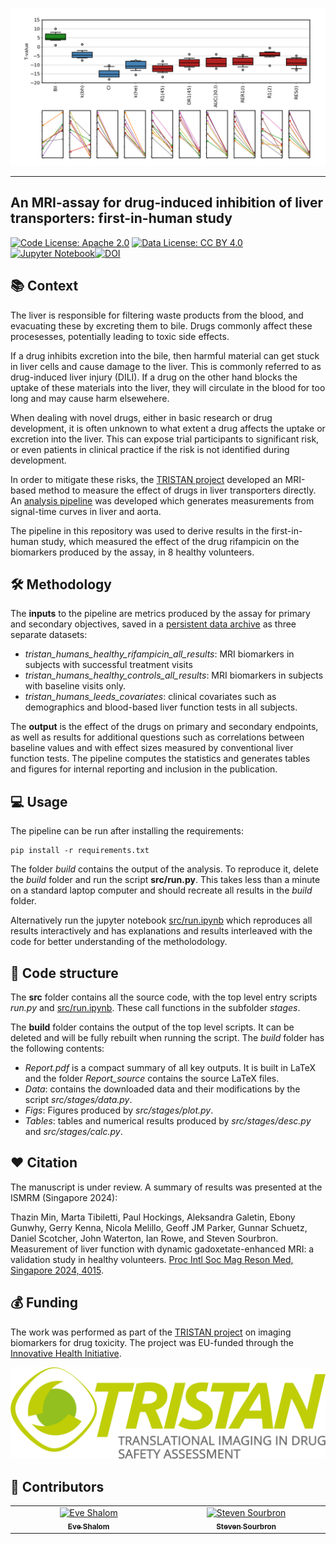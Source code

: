 ![example-result](build/Figs/secondary_outcomes.png)

---

## An MRI-assay for drug-induced inhibition of liver transporters: first-in-human study

[![Code License: Apache 2.0](https://img.shields.io/badge/License-Apache%202.0-blue.svg?style=flat-square&logo=apache&color=blue)](https://www.apache.org/licenses/LICENSE-2.0) [![Data License: CC BY 4.0](https://img.shields.io/badge/Data%20License-CC%20BY%204.0-lightgrey.svg)](https://creativecommons.org/licenses/by/4.0/) [![Jupyter Notebook](https://img.shields.io/badge/Notebook-Jupyter-orange?logo=jupyter)](https://github.com/openmiblab/tristan-human-stage-3-analysis/blob/main/src/run.ipynb)[![DOI](https://zenodo.org/badge/976527970.svg)](https://doi.org/10.5281/zenodo.15530697)


## 📚 Context 

The liver is responsible for filtering waste products from the blood, and evacuating these by excreting them to bile. Drugs commonly affect these procesesses, potentially leading to toxic side effects.

If a drug inhibits excretion into the bile, then harmful material can get stuck in liver cells and cause damage to the liver. This is commonly referred to as drug-induced liver injury (DILI). If a drug on the other hand blocks the uptake of these materials into the liver, they will circulate in the blood for too long and may cause harm elsewehere.

When dealing with novel drugs, either in basic research or drug development, it is often unknown to what extent a drug affects the uptake or excretion into the liver. This can expose trial participants to significant risk, or even patients in clinical practice if the risk is not identified during development.

In order to mitigate these risks, the [TRISTAN project](https://www.imi-tristan.eu/) developed an MRI-based method to measure the effect of drugs in liver transporters directly. An [analysis pipeline](https://zenodo.org/records/15512551) was developed which generates measurements from signal-time curves in liver and aorta. 

The pipeline in this repository was used to derive results in the first-in-human study, which measured the effect of the drug rifampicin on the biomarkers produced by the assay, in 8 healthy volunteers. 

## 🛠️ Methodology 

The **inputs** to the pipeline are metrics produced by the assay for primary and secondary objectives, saved in a [persistent data archive](https://zenodo.org/records/15514373) as three separate datasets:
- *tristan_humans_healthy_rifampicin_all_results*: MRI biomarkers in subjects with successful treatment visits
- *tristan_humans_healthy_controls_all_results*: MRI biomarkers in subjects with baseline visits only.
- *tristan_humans_leeds_covariates*: clinical covariates such as demographics and blood-based liver function tests in all subjects.

The **output** is the effect of the drugs on primary and secondary endpoints, as well as results for additional questions such as correlations between baseline values and with effect sizes measured by conventional liver function tests. The pipeline computes the statistics and generates tables and figures for internal reporting and inclusion in the publication.

## 💻 Usage

The pipeline can be run after installing the requirements:

```console
pip install -r requirements.txt
```

The folder *build* contains the output of the analysis. To reproduce it, delete the *build* folder and run the script **src/run.py**. This takes less than a minute on a standard laptop computer and should recreate all results in the *build* folder.

Alternatively run the jupyter notebook [src/run.ipynb](https://github.com/openmiblab/tristan-human-stage-3-analysis/blob/main/src/run.ipynb) which reproduces all results interactively and has explanations and results interleaved with the code for better understanding of the metholodology.


## 	📄 Code structure

The **src** folder contains all the source code, with the top level entry scripts *run.py* and [src/run.ipynb](https://github.com/openmiblab/tristan-human-stage-3-analysis/blob/main/src/run.ipynb). These call functions in the subfolder *stages*.

The **build** folder contains the output of the top level scripts. It can be deleted and will be fully rebuilt when running the script. The *build* folder has the following contents: 

- *Report.pdf* is a compact summary of all key outputs. It is built in LaTeX and the folder *Report_source* contains the source LaTeX files.
- *Data*: contains the downloaded data and their modifications by the script *src/stages/data.py*.
- *Figs*: Figures produced by *src/stages/plot.py*.
- *Tables*: tables and numerical results produced by *src/stages/desc.py* and *src/stages/calc.py*.


## ❤️ Citation 

The manuscript is under review. A summary of results was presented at the ISMRM (Singapore 2024):

Thazin Min, Marta Tibiletti, Paul Hockings, Aleksandra Galetin, Ebony Gunwhy, Gerry Kenna, Nicola Melillo, Geoff JM Parker, Gunnar Schuetz, Daniel Scotcher, John Waterton, Ian Rowe, and Steven Sourbron. Measurement of liver function with dynamic gadoxetate-enhanced MRI: a validation study in healthy volunteers. [Proc Intl Soc Mag Reson Med, Singapore 2024, 4015](https://archive.ismrm.org/2024/4015.html).

## 💰 Funding 

The work was performed as part of the [TRISTAN project](https://www.imi-tristan.eu/) on imaging biomarkers for drug toxicity. The project was EU-funded through the [Innovative Health Initiative](https://www.ihi.europa.eu/).

[![TRISTAN](_static/tristan-logo.jpg)](https://www.imi-tristan.eu/)

## 👥 Contributors

<!-- ALL-CONTRIBUTORS-LIST:START - Do not remove or modify this section -->
<!-- prettier-ignore-start -->
<!-- markdownlint-disable -->
<table>
  <tbody>
    <tr>
      <td align="center" valign="top" width="14.28%"><a href="https://github.com/EShalom"><img src="https://avatars.githubusercontent.com/u/79933818?v=4" width="100px;" alt="Eve Shalom"/><br /><sub><b>Eve Shalom</b></sub></a><br /></td>
      <td align="center" valign="top" width="14.28%"><a href="https://github.com/plaresmedima"><img src="https://avatars.githubusercontent.com/u/6051075?v=4" width="100px;" alt="Steven Sourbron"/><br /><sub><b>Steven Sourbron</b></sub></a><br /></td>
    </tr>
  </tbody>
</table>

